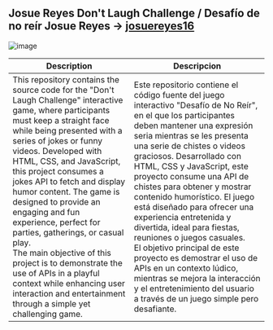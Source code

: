 
## Josue Reyes Don't Laugh Challenge / Desafío de no reír Josue Reyes → [josuereyes16](https://github.com/josuereyes16)

![image](https://github.com/user-attachments/assets/3d0805fc-fdf4-49ff-9ce7-3946c243e494)


| Description | Descripcion |
|---------|---------|
| This repository contains the source code for the "Don't Laugh Challenge" interactive game, where participants must keep a straight face while being presented with a series of jokes or funny videos. Developed with HTML, CSS, and JavaScript, this project consumes a jokes API to fetch and display humor content. The game is designed to provide an engaging and fun experience, perfect for parties, gatherings, or casual play.  <br> The main objective of this project is to demonstrate the use of APIs in a playful context while enhancing user interaction and entertainment through a simple yet challenging game. |	Este repositorio contiene el código fuente del juego interactivo "Desafío de No Reír", en el que los participantes deben mantener una expresión seria mientras se les presenta una serie de chistes o videos graciosos. Desarrollado con HTML, CSS y JavaScript, este proyecto consume una API de chistes para obtener y mostrar contenido humorístico. El juego está diseñado para ofrecer una experiencia entretenida y divertida, ideal para fiestas, reuniones o juegos casuales.  <br>  El objetivo principal de este proyecto es demostrar el uso de APIs en un contexto lúdico, mientras se mejora la interacción y el entretenimiento del usuario a través de un juego simple pero desafiante.|



